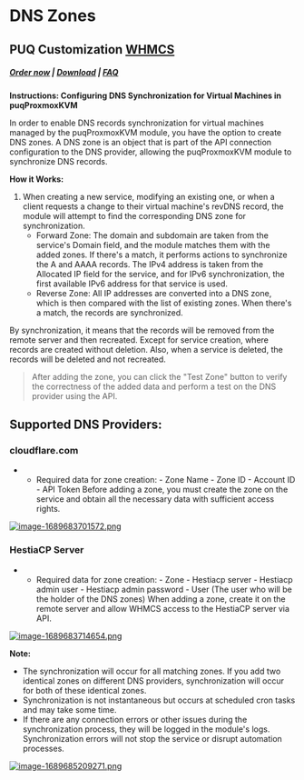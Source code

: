 # DNS Zones

## PUQ Customization **[WHMCS](https://puqcloud.com/link.php?id=77)**

#####  [Order now](https://puqcloud.com/whmcs-addon-puq-customization.php) | [Download](https://download.puqcloud.com/WHMCS/addons/PUQ-Customization/) | [FAQ](https://faq.puqcloud.com/)

**Instructions: Configuring DNS Synchronization for Virtual Machines in puqProxmoxKVM**

In order to enable DNS records synchronization for virtual machines managed by the puqProxmoxKVM module, you have the option to create DNS zones. A DNS zone is an object that is part of the API connection configuration to the DNS provider, allowing the puqProxmoxKVM module to synchronize DNS records.

**How it Works:**

1. When creating a new service, modifying an existing one, or when a client requests a change to their virtual machine's revDNS record, the module will attempt to find the corresponding DNS zone for synchronization. 
    - Forward Zone: The domain and subdomain are taken from the service's Domain field, and the module matches them with the added zones. If there's a match, it performs actions to synchronize the A and AAAA records. The IPv4 address is taken from the Allocated IP field for the service, and for IPv6 synchronization, the first available IPv6 address for that service is used.
    - Reverse Zone: All IP addresses are converted into a DNS zone, which is then compared with the list of existing zones. When there's a match, the records are synchronized.

By synchronization, it means that the records will be removed from the remote server and then recreated. Except for service creation, where records are created without deletion. Also, when a service is deleted, the records will be deleted and not recreated.

>After adding the zone, you can click the "Test Zone" button to verify the correctness of the added data and perform a test on the DNS provider using the API.</p>

## **Supported DNS Providers:**

### cloudflare.com

- - Required data for zone creation: 
        - Zone Name
        - Zone ID
        - Account ID
        - API Token Before adding a zone, you must create the zone on the service and obtain all the necessary data with sufficient access rights.

[![image-1689683701572.png](https://doc.puq.info/uploads/images/gallery/2023-07/scaled-1680-/image-1689683701572.png)](https://doc.puq.info/uploads/images/gallery/2023-07/image-1689683701572.png)

### HestiaCP Server

- - Required data for zone creation: 
        - Zone
        - Hestiacp server
        - Hestiacp admin user
        - Hestiacp admin password
        - User (The user who will be the holder of the DNS zones) When adding a zone, create it on the remote server and allow WHMCS access to the HestiaCP server via API.

[![image-1689683714654.png](https://doc.puq.info/uploads/images/gallery/2023-07/scaled-1680-/image-1689683714654.png)](https://doc.puq.info/uploads/images/gallery/2023-07/image-1689683714654.png)

**Note:**

- The synchronization will occur for all matching zones. If you add two identical zones on different DNS providers, synchronization will occur for both of these identical zones.
- Synchronization is not instantaneous but occurs at scheduled cron tasks and may take some time.
- If there are any connection errors or other issues during the synchronization process, they will be logged in the module's logs. Synchronization errors will not stop the service or disrupt automation processes.

[![image-1689685209271.png](https://doc.puq.info/uploads/images/gallery/2023-07/scaled-1680-/image-1689685209271.png)](https://doc.puq.info/uploads/images/gallery/2023-07/image-1689685209271.png)